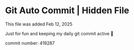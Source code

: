 # Git Auto Commit | Hidden File

This file was added Feb 12, 2025

Just for fun and keeping my daily git commit active 🤪

commit number: 419287
